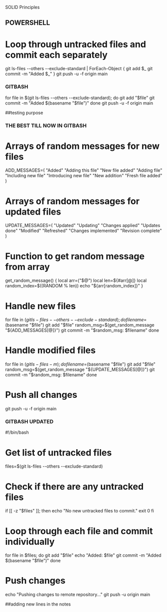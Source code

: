 SOLID Principles













## POWERSHELL
# Loop through untracked files and commit each separately
git ls-files --others --exclude-standard | ForEach-Object {
    git add $_
    git commit -m "Added $_"
}
git push -u -f origin main

































### GITBASH
for file in $(git ls-files --others --exclude-standard); do 
    git add "$file" 
    git commit -m "Added $(basename "$file")"
done
git push -u -f origin main


















##testing purpose

















### THE BEST TILL NOW IN GITBASH
# Arrays of random messages for new files
ADD_MESSAGES=(
    "Added"
    "Adding this file"
    "New file added"
    "Adding file"
    "Including new file"
    "Introducing new file"
    "New addition"
    "Fresh file added"
)

# Arrays of random messages for updated files
UPDATE_MESSAGES=(
    "Updated"
    "Updating"
    "Changes applied"
    "Updates done"
    "Modified"
    "Refreshed"
    "Changes implemented"
    "Revision complete"
)

# Function to get random message from array
get_random_message() {
    local arr=("$@")
    local len=${#arr[@]}
    local random_index=$((RANDOM % len))
    echo "${arr[random_index]}"
}

# Handle new files
for file in $(git ls-files --others --exclude-standard); do 
    filename=$(basename "$file")
    git add "$file"
    random_msg=$(get_random_message "${ADD_MESSAGES[@]}")
    git commit -m "$random_msg: $filename"
done

# Handle modified files
for file in $(git ls-files -m); do
    filename=$(basename "$file")
    git add "$file"
    random_msg=$(get_random_message "${UPDATE_MESSAGES[@]}")
    git commit -m "$random_msg: $filename"
done

# Push all changes
git push -u -f origin main

























### GITBASH UPDATED
#!/bin/bash

# Get list of untracked files
files=$(git ls-files --others --exclude-standard)

# Check if there are any untracked files
if [[ -z "$files" ]]; then
    echo "No new untracked files to commit."
    exit 0
fi

# Loop through each file and commit individually
for file in $files; do 
    git add "$file" 
    echo "Added: $file"
    git commit -m "Added $(basename "$file")"
done

# Push changes
echo "Pushing changes to remote repository..."
git push -u origin main


<!-- Making chnges in notes -->
##adding new lines in the notes 
